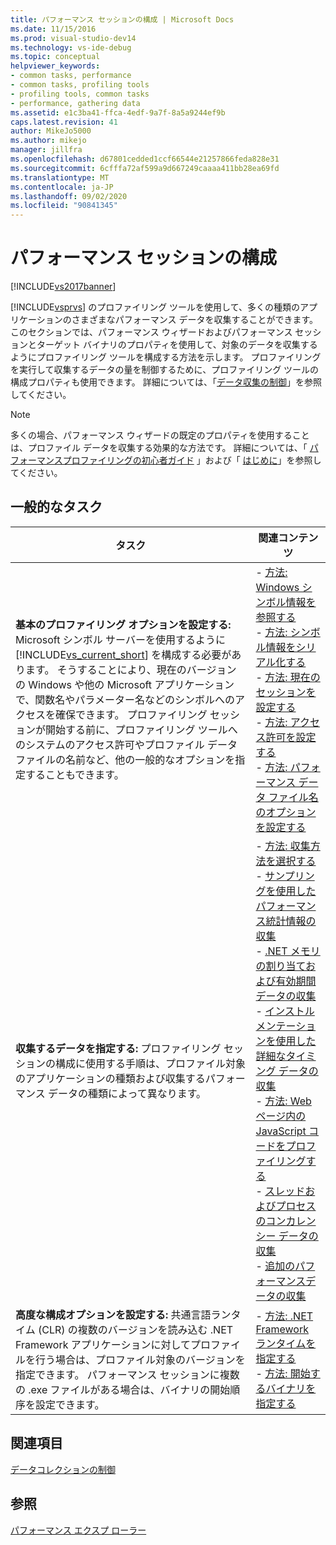 ```yaml
---
title: パフォーマンス セッションの構成 | Microsoft Docs
ms.date: 11/15/2016
ms.prod: visual-studio-dev14
ms.technology: vs-ide-debug
ms.topic: conceptual
helpviewer_keywords:
- common tasks, performance
- common tasks, profiling tools
- profiling tools, common tasks
- performance, gathering data
ms.assetid: e1c3ba41-ffca-4edf-9a7f-8a5a9244ef9b
caps.latest.revision: 41
author: MikeJo5000
ms.author: mikejo
manager: jillfra
ms.openlocfilehash: d67801cedded1ccf66544e21257866feda828e31
ms.sourcegitcommit: 6cfffa72af599a9d667249caaaa411bb28ea69fd
ms.translationtype: MT
ms.contentlocale: ja-JP
ms.lasthandoff: 09/02/2020
ms.locfileid: "90841345"
---
```

# <a name="configuring-performance-sessions"></a>パフォーマンス セッションの構成
[!INCLUDE[vs2017banner](../includes/vs2017banner.md)]

[!INCLUDE[vsprvs](../includes/vsprvs-md.md)] のプロファイリング ツールを使用して、多くの種類のアプリケーションのさまざまなパフォーマンス データを収集することができます。 このセクションでは、パフォーマンス ウィザードおよびパフォーマンス セッションとターゲット バイナリのプロパティを使用して、対象のデータを収集するようにプロファイリング ツールを構成する方法を示します。 プロファイリングを実行して収集するデータの量を制御するために、プロファイリング ツールの構成プロパティも使用できます。 詳細については、「[データ収集の制御](../profiling/controlling-data-collection.md)」を参照してください。  
  
> [!NOTE]
> 多くの場合、パフォーマンス ウィザードの既定のプロパティを使用することは、プロファイル データを収集する効果的な方法です。 詳細については、「 [パフォーマンスプロファイリングの初心者ガイド](../profiling/beginners-guide-to-performance-profiling.md) 」および「 [はじめに](../profiling/getting-started-with-performance-tools.md)」を参照してください。  
  
## <a name="common-tasks"></a>一般的なタスク  
  
|タスク|関連コンテンツ|  
|----------|---------------------|  
|**基本のプロファイリング オプションを設定する:** Microsoft シンボル サーバーを使用するように [!INCLUDE[vs_current_short](../includes/vs-current-short-md.md)] を構成する必要があります。 そうすることにより、現在のバージョンの Windows や他の Microsoft アプリケーションで、関数名やパラメーター名などのシンボルへのアクセスを確保できます。 プロファイリング セッションが開始する前に、プロファイリング ツールへのシステムのアクセス許可やプロファイル データ ファイルの名前など、他の一般的なオプションを指定することもできます。|-   [方法: Windows シンボル情報を参照する](../profiling/how-to-reference-windows-symbol-information.md)<br />-   [方法: シンボル情報をシリアル化する](../profiling/how-to-serialize-symbol-information.md)<br />-   [方法: 現在のセッションを設定する](../profiling/how-to-set-the-current-session.md)<br />-   [方法: アクセス許可を設定する](../profiling/how-to-set-permissions.md)<br />-   [方法: パフォーマンス データ ファイル名のオプションを設定する](../profiling/how-to-set-performance-data-file-name-options.md)|  
|**収集するデータを指定する:** プロファイリング セッションの構成に使用する手順は、プロファイル対象のアプリケーションの種類および収集するパフォーマンス データの種類によって異なります。|-   [方法: 収集方法を選択する](../profiling/how-to-choose-collection-methods.md)<br />-   [サンプリングを使用したパフォーマンス統計情報の収集](../profiling/collecting-performance-statistics-by-using-sampling.md)<br />-   [.NET メモリの割り当ておよび有効期間データの収集](../profiling/collecting-dotnet-memory-allocation-and-lifetime-data.md)<br />-   [インストルメンテーションを使用した詳細なタイミング データの収集](../profiling/collecting-detailed-timing-data-by-using-instrumentation.md)<br />-   [方法: Web ページ内の JavaScript コードをプロファイリングする](../profiling/how-to-profile-javascript-code-in-web-pages.md)<br />-   [スレッドおよびプロセスのコンカレンシー データの収集](../profiling/collecting-thread-and-process-concurrency-data.md)<br />-   [追加のパフォーマンスデータの収集](../profiling/collecting-additional-performance-data.md)|  
|**高度な構成オプションを設定する:** 共通言語ランタイム (CLR) の複数のバージョンを読み込む .NET Framework アプリケーションに対してプロファイルを行う場合は、プロファイル対象のバージョンを指定できます。 パフォーマンス セッションに複数の .exe ファイルがある場合は、バイナリの開始順序を設定できます。|-   [方法: .NET Framework ランタイムを指定する](../profiling/how-to-specify-the-dotnet-framework-runtime.md)<br />-   [方法: 開始するバイナリを指定する](../profiling/how-to-specify-the-binary-to-start.md)|  
  
## <a name="related-sections"></a>関連項目  
 [データコレクションの制御](../profiling/controlling-data-collection.md)  
  
## <a name="see-also"></a>参照  
 [パフォーマンス エクスプ ローラー](../profiling/performance-explorer.md)
